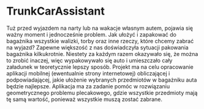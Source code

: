# TrunkCarAssistant

Tuż przed wyjazdem na narty lub na wakacje własnym autem, pojawia się ważny moment i jednocześnie problem. Jak ułożyć i zapakować do bagażnika wszystkie walizki, torby oraz inne rzeczy, które chcemy zabrać na wyjazd? Zapewne większość z nas doświadczyła sytuacji pakowania bagażnika kilkukrotnie. Niestety za każdym razem okazywało się, że można to zrobić inaczej, więc wypakowywało się auto i umieszczało cały załadunek w teoretycznie lepszy sposób. Projekt ma na celu opracowanie aplikacji mobilnej (ewentualnie strony internetowej) obliczającej i podpowiadającej, jakie ułożenie wybranych przedmiotów w bagażniku auta będzie najlepsze. Aplikacja ma za zadanie pomóc w rozwiązaniu geometrycznego problemu plecakowego, gdzie wszystkie przedmioty mają tę samą wartość, ponieważ wszystkie muszą zostać zabrane. 
